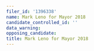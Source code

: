 ```yaml
---
filer_id: '1396338'
name: Mark Leno for Mayor 2018
candidate_controlled_id: ''
data_warning: 
opposing_candidate: 
title: Mark Leno for Mayor 2018
---
```

